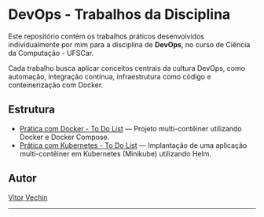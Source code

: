 # DevOps - Trabalhos da Disciplina

Este repositório contém os trabalhos práticos desenvolvidos individualmente por mim para a disciplina de **DevOps**, no curso de Ciência da Computação - UFSCar.

Cada trabalho busca aplicar conceitos centrais da cultura DevOps, como automação, integração contínua, infraestrutura como código e conteinerização com Docker.

## Estrutura

- [Prática com Docker - To Do List](https://github.com/vitorvechin/DevOps/tree/main/Pr%C3%A1tica%20com%20Docker%20-%20To%20Do%20List) — Projeto multi-contêiner utilizando Docker e Docker Compose.
- [Prática com Kubernetes - To Do List](https://github.com/vitorvechin/DevOps/tree/main/Pr%C3%A1tica%20com%20Kubernetes%20-%20To%20Do%20List%20) — Implantação de uma aplicação multi-contêiner em Kubernetes (Minikube) utilizando Helm.
  
  
## Autor

[Vitor Vechin](https://github.com/vitorvechin)

---

